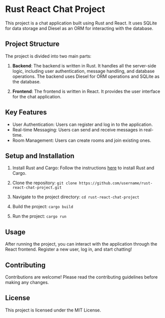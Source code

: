 # Rust React Chat Project

This project is a chat application built using Rust and React. It uses SQLite for data storage and Diesel as an ORM for interacting with the database.

## Project Structure

The project is divided into two main parts:

1. **Backend**: The backend is written in Rust. It handles all the server-side logic, including user authentication, message handling, and database operations. The backend uses Diesel for ORM operations and SQLite as the database.

2. **Frontend**: The frontend is written in React. It provides the user interface for the chat application.

## Key Features

- User Authentication: Users can register and log in to the application.
- Real-time Messaging: Users can send and receive messages in real-time.
- Room Management: Users can create rooms and join existing ones.

## Setup and Installation

1. Install Rust and Cargo: Follow the instructions [here](https://www.rust-lang.org/tools/install) to install Rust and Cargo.

2. Clone the repository: `git clone https://github.com/username/rust-react-chat-project.git`

3. Navigate to the project directory: `cd rust-react-chat-project`

4. Build the project: `cargo build`

5. Run the project: `cargo run`

## Usage

After running the project, you can interact with the application through the React frontend. Register a new user, log in, and start chatting!

## Contributing

Contributions are welcome! Please read the contributing guidelines before making any changes.

## License

This project is licensed under the MIT License.